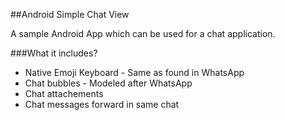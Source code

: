 ##Android Simple Chat View

A sample Android App which can be used for a chat application.

###What it includes?

* Native Emoji Keyboard - Same as found in WhatsApp
* Chat bubbles - Modeled after WhatsApp
* Chat attachements
* Chat messages forward in same chat
>
